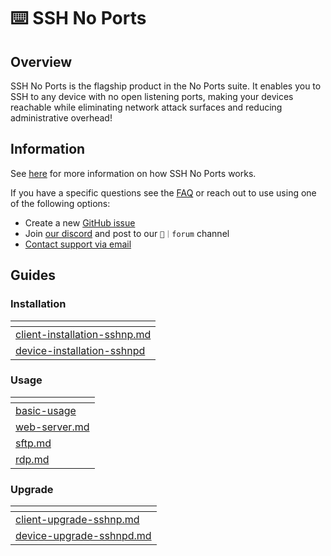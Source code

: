 # ⌨️ SSH No Ports

## Overview

SSH No Ports is the flagship product in the No Ports suite. It enables you to SSH to any device with no open listening ports, making your devices reachable while eliminating network attack surfaces and reducing administrative overhead!

## Information

See [here](how-it-works.md) for more information on how SSH No Ports works.

If you have a specific questions see the [FAQ](faq.md) or reach out to use using one of the following options:

* Create a new [GitHub issue](https://github.com/atsign-foundation/noports/issues/new/choose)
* Join [our discord](https://discord.atsign.com) and post to our `📑｜forum` channel
* [Contact support via email](mailto:support@noports.com)

## Guides

### Installation

<table data-card-size="large" data-column-title-hidden data-view="cards"><thead><tr><th data-card-target data-type="content-ref"></th></tr></thead><tbody><tr><td><a href="guides/advanced-installation-guides/client-installation-sshnp.md">client-installation-sshnp.md</a></td></tr><tr><td><a href="guides/advanced-installation-guides/device-installation-sshnpd/">device-installation-sshnpd</a></td></tr></tbody></table>

### Usage

<table data-card-size="large" data-column-title-hidden data-view="cards"><thead><tr><th data-card-target data-type="content-ref"></th></tr></thead><tbody><tr><td><a href="guides/usage-guide/basic-usage/">basic-usage</a></td></tr><tr><td><a href="guides/usage-guide/web-server.md">web-server.md</a></td></tr><tr><td><a href="guides/usage-guide/sftp.md">sftp.md</a></td></tr><tr><td><a href="guides/usage-guide/rdp.md">rdp.md</a></td></tr></tbody></table>

### Upgrade

<table data-card-size="large" data-column-title-hidden data-view="cards"><thead><tr><th data-card-target data-type="content-ref"></th></tr></thead><tbody><tr><td><a href="guides/upgrade-guide/client-upgrade-sshnp.md">client-upgrade-sshnp.md</a></td></tr><tr><td><a href="guides/upgrade-guide/device-upgrade-sshnpd.md">device-upgrade-sshnpd.md</a></td></tr></tbody></table>
